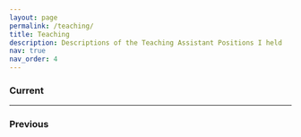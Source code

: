 ```yaml
---
layout: page
permalink: /teaching/
title: Teaching
description: Descriptions of the Teaching Assistant Positions I held
nav: true
nav_order: 4
---
```


<h3 class="font-weight-bold">Current</h3>

<hr />
<h3 class="font-weight-bold">Previous</h3>

